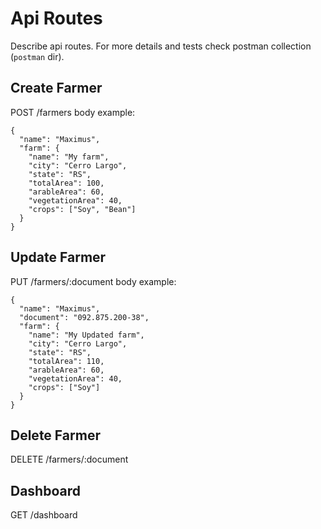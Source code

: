 # Api Routes

Describe api routes. For more details and tests check postman collection (`postman` dir).

## Create Farmer

POST /farmers
body example:

```
{
  "name": "Maximus",
  "farm": {
    "name": "My farm",
    "city": "Cerro Largo",
    "state": "RS",
    "totalArea": 100,
    "arableArea": 60,
    "vegetationArea": 40,
    "crops": ["Soy", "Bean"]
  }
}
```

## Update Farmer

PUT /farmers/:document
body example:

```
{
  "name": "Maximus",
  "document": "092.875.200-38",
  "farm": {
    "name": "My Updated farm",
    "city": "Cerro Largo",
    "state": "RS",
    "totalArea": 110,
    "arableArea": 60,
    "vegetationArea": 40,
    "crops": ["Soy"]
  }
}
```

## Delete Farmer

DELETE /farmers/:document

## Dashboard

GET /dashboard
